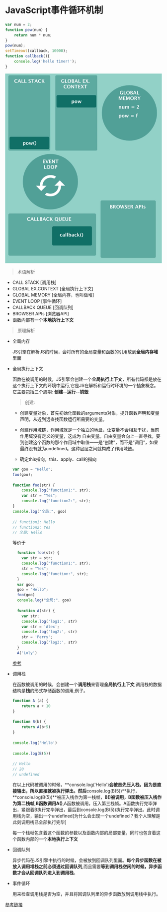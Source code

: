 # JavaScript事件循环机制
```js
var num = 2;
function pow(num) {
    return num * num;
}
pow(num);
setTimeout(callback, 10000);
function callback(){
    console.log('hello timer!');
}
```

![JS引擎原理](../images/JS引擎原理.png)

> 术语解析

+ CALL STACK [调用栈]
+ GLOBAL EX.CONTEXT [全局执行上下文]
+ GLOBAL MEMORY [全局内存，也叫做堆]
+ EVENT LOOP [事件循环]
+ CALLBACK QUEUE [回调队列]
+ BROWSER APIs [浏览器API]
+ 函数内部有一个**本地执行上下文**


> 原理解析

+ 全局内存

    JS引擎在解析JS的时候，会将所有的全局变量和函数的引用放到**全局内存堆**里面

+ 全局执行上下文

    函数在被调用的时候，JS引擎会创建一个**全局执行上下文**，所有代码都是放在这个执行上下文的环境中运行,它是JS在解析和运行时环境的一个抽象概念。它主要包括三个周期: **创建--运行--销毁**

    > 创建:
        
    + 创建变量对象，首先初始化函数的arguments对象，提升函数声明和变量声明，从近到远查找函数运行所需要的变量。

    + 创建作用域链，作用域就是一个独立的地盘，让变量不会相互干扰，当前作用域没有定义的变量，这成为 自由变量。自由变量会向上一直寻找，要到创建这个函数的那个作用域中取值——是“创建”，而不是“调用”，如果最终没有就为undefined。这种层层之间就构成了作用域链。

    + 确定this指向，this、apply、call的指向

    ```js
    var goo = "Hello";
    foo(goo);

    function foo(str) {
        console.log("function1:", str);
        var str = "Yes";
        console.log("function2:", str);
    }
    console.log("全局:", goo)

    // function1: Hello
    // function2: Yes
    // 全局: Hello
    ```

    等价于

    ```js
      function foo(str) {
        var str = str;
        console.log("function1:", str);
        str = "Yes";
        console.log("function:", str);
      }
      var goo;
      goo = "Hello";
      foo(goo)
      console.log("全局:", goo)

      function A(str) {
        var str;
        console.log('log1:', str)
        var str = 'Alex';
        console.log('log2:', str)
        str = 'Perry';
        console.log('log3:', str)
      }
      A('Loly')

    ```

    [参考](https://www.cnblogs.com/yuanzhiguo/p/10626352.html)

+ 调用栈

    在函数被调用的时候，会创建一个**调用栈**来管理**全局执行上下文**,调用栈的数据结构是**栈**的形式存储函数的调用,例子。

    ```js
    function A (a) {
        return a + 10
    }

    function B(b) {
        return A(b+5)
    }

    console.log('Hello')

    console.log(B(5))

    // Hello
    // 20
    // undefined
    ```
    
    在以上代码被调用的时候，**console.log('Hello')**会被首先压入栈，因为是直接输出，所以直接就被执行弹出。然后**console.log(B(5))**执行，**console.log(B(5))**被压入栈作为第一栈帧，**B()**被调用，B函数被压入栈作为第二栈帧,B函数调用**A()**,A函数被调用，压入第三栈帧。A函数执行完毕弹出，紧跟着B执行完毕弹出，最后到console.log(B(5))执行完毕弹出。此时调用栈为空，输出一个undefined[为什么会出现一个undefined？我个人理解是此刻调用栈已全部执行完毕]

    每一个栈帧包含着这个函数的参数以及函数内部的局部变量，同时也包含着这个函数内部的一个**本地执行上下文**

+ 回调队列

    异步代码在JS引擎中执行的时候，会被放到回调队列里面。**每个异步函数在被放入调用堆栈之前必须通过回调队列**,而且需要**等到调用栈空闲的时候，异步函数才会从回调队列进入到调用栈**。

+ 事件循环

    用来检查调用栈是否为空，并且将回调队列里的异步函数放到调用栈中执行。

[参考链接](https://github.com/qq449245884/xiaozhi/issues/68)